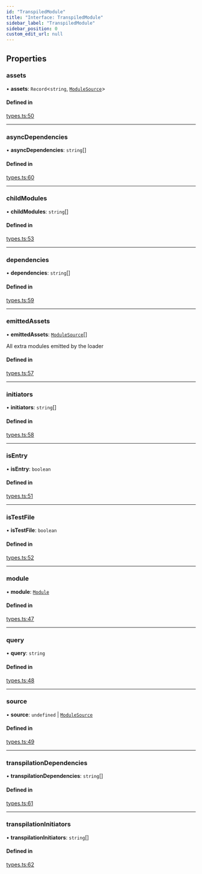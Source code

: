 ```yaml
---
id: "TranspiledModule"
title: "Interface: TranspiledModule"
sidebar_label: "TranspiledModule"
sidebar_position: 0
custom_edit_url: null
---
```


## Properties

### assets

• **assets**: `Record`<`string`, [`ModuleSource`](ModuleSource)\>

#### Defined in

[types.ts:50](https://github.com/codesandbox/sandpack/blob/9fab5d6/sandpack-client/src/types.ts#L50)

___

### asyncDependencies

• **asyncDependencies**: `string`[]

#### Defined in

[types.ts:60](https://github.com/codesandbox/sandpack/blob/9fab5d6/sandpack-client/src/types.ts#L60)

___

### childModules

• **childModules**: `string`[]

#### Defined in

[types.ts:53](https://github.com/codesandbox/sandpack/blob/9fab5d6/sandpack-client/src/types.ts#L53)

___

### dependencies

• **dependencies**: `string`[]

#### Defined in

[types.ts:59](https://github.com/codesandbox/sandpack/blob/9fab5d6/sandpack-client/src/types.ts#L59)

___

### emittedAssets

• **emittedAssets**: [`ModuleSource`](ModuleSource)[]

All extra modules emitted by the loader

#### Defined in

[types.ts:57](https://github.com/codesandbox/sandpack/blob/9fab5d6/sandpack-client/src/types.ts#L57)

___

### initiators

• **initiators**: `string`[]

#### Defined in

[types.ts:58](https://github.com/codesandbox/sandpack/blob/9fab5d6/sandpack-client/src/types.ts#L58)

___

### isEntry

• **isEntry**: `boolean`

#### Defined in

[types.ts:51](https://github.com/codesandbox/sandpack/blob/9fab5d6/sandpack-client/src/types.ts#L51)

___

### isTestFile

• **isTestFile**: `boolean`

#### Defined in

[types.ts:52](https://github.com/codesandbox/sandpack/blob/9fab5d6/sandpack-client/src/types.ts#L52)

___

### module

• **module**: [`Module`](Module)

#### Defined in

[types.ts:47](https://github.com/codesandbox/sandpack/blob/9fab5d6/sandpack-client/src/types.ts#L47)

___

### query

• **query**: `string`

#### Defined in

[types.ts:48](https://github.com/codesandbox/sandpack/blob/9fab5d6/sandpack-client/src/types.ts#L48)

___

### source

• **source**: `undefined` \| [`ModuleSource`](ModuleSource)

#### Defined in

[types.ts:49](https://github.com/codesandbox/sandpack/blob/9fab5d6/sandpack-client/src/types.ts#L49)

___

### transpilationDependencies

• **transpilationDependencies**: `string`[]

#### Defined in

[types.ts:61](https://github.com/codesandbox/sandpack/blob/9fab5d6/sandpack-client/src/types.ts#L61)

___

### transpilationInitiators

• **transpilationInitiators**: `string`[]

#### Defined in

[types.ts:62](https://github.com/codesandbox/sandpack/blob/9fab5d6/sandpack-client/src/types.ts#L62)
